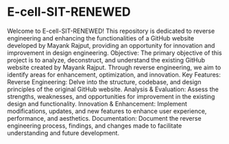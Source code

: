 # E-cell-SIT-RENEWED
 Welcome to E-cell-SIT-RENEWED! This repository is dedicated to reverse engineering and enhancing the functionalities of a GitHub website developed by Mayank Rajput, providing an opportunity for innovation and improvement in design engineering.  Objective:  The primary objective of this project is to analyze, deconstruct, and understand the existing GitHub website created by Mayank Rajput. Through reverse engineering, we aim to identify areas for enhancement, optimization, and innovation.  Key Features:  Reverse Engineering: Delve into the structure, codebase, and design principles of the original GitHub website. Analysis & Evaluation: Assess the strengths, weaknesses, and opportunities for improvement in the existing design and functionality. Innovation & Enhancement: Implement modifications, updates, and new features to enhance user experience, performance, and aesthetics. Documentation: Document the reverse engineering process, findings, and changes made to facilitate understanding and future development.
